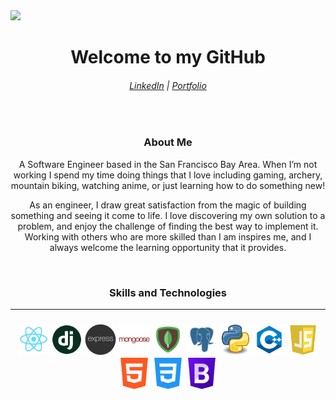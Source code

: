 <img src='./assets/pacifica.png'>

<div align='center'>
<h1>Welcome to my GitHub</h1>
<h6><a href='www.linkedin.com/in/andrew-retherford'>LinkedIn</a> | <a href='#'>Portfolio</a></h6>

<br>

<h3>About Me</h3>

A Software Engineer based in the San Francisco Bay Area.  When I’m not working I spend my time doing things that I love including gaming, archery, mountain biking, watching anime, or just learning how to do something new!  

As an engineer, I draw great satisfaction from the magic of building something and seeing it come to life.  I love discovering my own solution to a problem, and enjoy the challenge of finding the best way to implement it.  Working with others who are more skilled than I am inspires me, and I always welcome the learning opportunity that it provides.

<br>

<h3>Skills and Technologies</h3>

<hr>

<h3>
<a href='https://reactjs.org/'><img src='./assets/react.png' title='React' height=50/></a>
<a href='https://www.djangoproject.com/'><img src='./assets/django.jpg' title='Django' height=50/></a>
<a href='https://expressjs.com/'><img src='./assets/express_thumb.png' title='Express JS' height=50/></a>
<a href='https://mongoosejs.com/'><img src='./assets/mongoose.png' title='Mongoose ODM' height=50/></a>
<a href='https://www.mongodb.com/'><img src='./assets/mongo_db_logo.png' title='Mongo DB' height=50/></a>
<a href='https://www.postgresql.org/'><img src='./assets/postgre_sql.png' title='Postgre SQL' height=50/></a>
<a href='https://www.python.org/'><img src='./assets/python.png' title='Python' height=50/></a>
<a href='https://devdocs.io/cpp/'><img src='./assets/c++_logo.png' title='C++' height=50/></a>
<a href='https://developer.mozilla.org/en-US/docs/Web/JavaScript'><img src='./assets/javascript.jpg' title='JavaScript' height=50/></a>
<a href='https://developer.mozilla.org/en-US/docs/Glossary/HTML5'><img src='./assets/html5.png' title='HTML' height=50/></a>
<a href='https://developer.mozilla.org/en-US/docs/Web/CSS'><img src='./assets/css.png' title='CSS' height=50/></a>
<a href='https://getbootstrap.com/'><img src='./assets/bootstrap.png' title='Bootstrap' height=50/></a>
</h3>

</div>